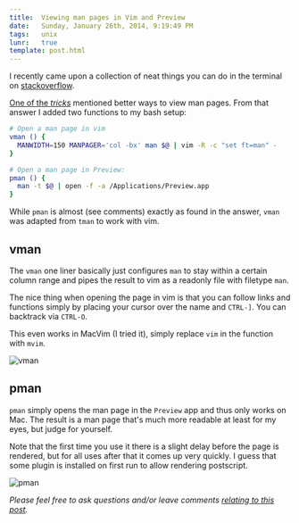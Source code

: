 ```yaml
---
title:  Viewing man pages in Vim and Preview
date:   Sunday, January 26th, 2014, 9:19:49 PM
tags:   unix
lunr:   true
template: post.html
---
```

I recently came upon a collection of neat things you can do in the terminal on
[stackoverflow](http://apple.stackexchange.com/questions/5435/got-any-tips-or-tricks-for-terminal-in-mac-os-x).

[One of the *tricks*](http://apple.stackexchange.com/a/5461) mentioned better ways to view man pages. From that answer I
added two functions to my bash setup:

```sh
# Open a man page in vim
vman () {
  MANWIDTH=150 MANPAGER='col -bx' man $@ | vim -R -c "set ft=man" -
}

# Open a man page in Preview:
pman () {
  man -t $@ | open -f -a /Applications/Preview.app
}

```

While `pman` is almost (see comments) exactly as found in the answer, `vman` was adapted from `tman` to work with vim.

## vman

The `vman` one liner basically just configures `man` to stay within a certain column range and pipes the result to vim
as a readonly file with filetype `man`.

The nice thing when opening the page in vim is that you can follow links and functions simply by placing your cursor
over the name and `CTRL-]`. You can backtrack via `CTRL-O`.

This even works in MacVim (I tried it), simply replace `vim` in the function with `mvim`.

![vman](https://raw.github.com/thlorenz/thlorenz.com-blog/master/assets/images/vman.gif)

## pman

`pman` simply opens the man page in the `Preview` app and thus only works on Mac. The result is a man page that's much
more readable at least for my eyes, but judge for yourself.

Note that the first time you use it there is a slight delay before the page is rendered, but for all uses after that it
comes up very quickly. I guess that some plugin is installed on first run to allow rendering postscript.

![pman](https://raw.github.com/thlorenz/thlorenz.com-blog/master/assets/images/pman.png)

*Please feel free to ask questions and/or leave comments [relating to this post](https://github.com/thlorenz/thlorenz.com-blog/issues/5).*
